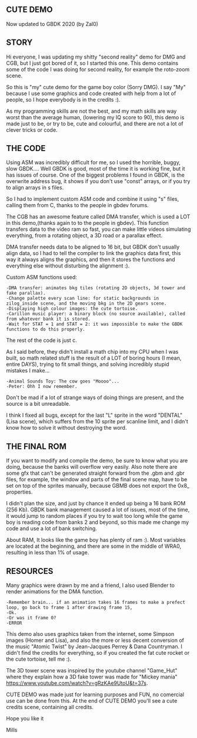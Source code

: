 CUTE DEMO
---------

Now updated to GBDK 2020 (by Zal0)

STORY
-----

Hi everyone, I was updating my shitty "second reality" demo for DMG and CGB, but I just got bored of it, so I started 
this one. This demo contains some of the code I was doing for second reality, for example the roto-zoom scene.

So this is "my" cute demo for the game boy color (Sorry DMG). I say "My" because I use some graphics and code created 
with help from a lot of people, so I hope everybody is in the credits :).

As my programming skills are not the best, and my math skills are way worst than the average human, (lowering my IQ 
score to 90), this demo is made just to be, or try to be, cute and colourful, and there are not a lot of clever 
tricks or code. 


THE CODE
--------

Using ASM was incredibly difficult for me, so I used the horrible, buggy, slow GBDK.... Well GBDK is good, most of 
the time it is working fine, but it has issues of course. One of the biggest problems I found in GBDK, is the 
overwrite address bug, it shows if you don't use "const" arrays, or if you try to align arrays in s files. 

So I had to implement custom ASM code and combine it using "s" files, calling them from C, thanks to the people in 
gbdev forums.

The CGB has an awesome feature called DMA transfer, which is used a LOT in this demo,(thanks again to to the people in gbdev).
This function transfers data to the video ram so fast, you can make little videos simulating everything, from a rotating 
object, a 3D road or a parallax effect. 

DMA transfer needs data to be aligned to 16 bit, but GBDK don't usually align data, so I had to tell the compiler to 
link the graphics data first, this way it always aligns the graphics, and then it stores the functions and everything 
else without disturbing the alignment :).

Custom ASM functions used:

	-DMA transfer: animates bkg tiles (rotating 2D objects, 3d tower and fake parallax). 
	-Change palette every scan line: for static backgrounds in zilog_inside scene, and the moving bkg in the 2D gears scene.
	-Displaying high colour images: the cute tortoise.
	-Carillon music player: a binary block (no source available), called from whatever bank it is stored.
	-Wait for STAT = 1 and STAT = 2: it was impossible to make the GBDK functions to do this properly.
	
The rest of the code is just c.

As I said before, they didn't install a math chip into my CPU when I was built, so math related stuff is the result of 
a LOT of boring hours (I mean, entire DAYS), trying to fit small things, and solving incredibly stupid mistakes I make...

	-Animal Sounds Toy: The cow goes "Moooo"...  
	-Peter: Ohh I now remember. 

Don't be mad if a lot of strange ways of doing things are present, and the source is a bit unreadable. 

I think I fixed all bugs, except for the last "L" sprite in the word "DENTAL" (Lisa scene), which suffers from the 
10 sprite per scanline limit, and I didn't know how to solve it without destroying the word.  


THE FINAL ROM
-------------

If you want to modify and compile the demo, be sure to know what you are doing, because the banks will overflow very easily.
Also note there are some gfx that can't be generated straight forward from the .gbm and .gbr files, for example, the window
and parts of the final scene map, have to be set on top of the sprites manually, because GBMB does not export the 0x8_ properties.

I didn't plan the size, and just by chance it ended up being a 16 bank ROM (256 Kb).
GBDK bank management caused a lot of issues, most of the time, it would jump to random places if you try to wait too long 
while the game boy is reading code from banks 2 and beyond, so this made me change my code and use a lot of bank switching.

About RAM, It looks like the game boy has plenty of ram :). Most variables are located at the beginning, and there are 
some in the middle of WRA0, resulting in less than 1% of usage. 



RESOURCES
---------
Many graphics were drawn by me and a friend, I also used Blender to render animations for the DMA function. 

	-Remember brain... if an animation takes 16 frames to make a prefect loop, go back to frame 1 after drawing frame 15, 
	-Ok. 
	-Or was it frame 0? 
	-ERROR

This demo also uses graphics taken from the internet, some Simpson images (Homer and Lisa), and also the more or less decent 
conversion of the music "Atomic Twist" by Jean-Jacques Perrey & Dana Countryman.
I didn't find the credits for everything, so if you created the fat cute rocket or the cute tortoise, tell me :).

The 3D tower scene was inspired by the youtube channel "Game_Hut" where they explain how a 3D fake tower was made for "Mickey mania" https://www.youtube.com/watch?v=gRzKAe9UtoU&t=37s.

CUTE DEMO was made just for learning purposes and FUN, no comercial use can be done from this.
At the end of CUTE DEMO you'll see a cute credits scene, containing all credits.

Hope you like it

Mills
	
